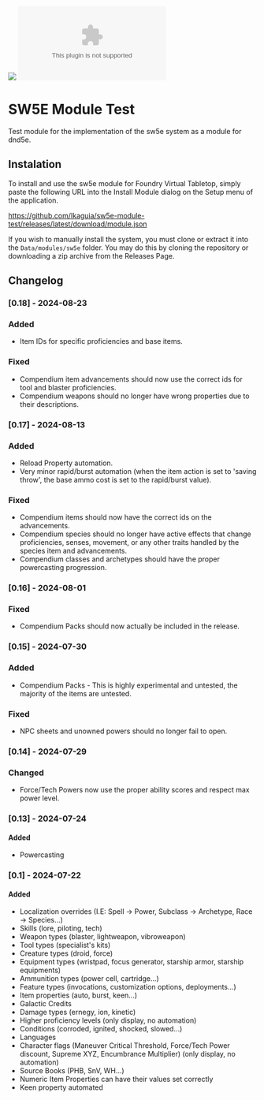 ![](https://img.shields.io/badge/Foundry-v11-informational)
![Latest Release Download Count](https://img.shields.io/github/downloads/Ikaguia/sw5e-module-test/latest/module.zip) 

# SW5E Module Test

Test module for the implementation of the sw5e system as a module for dnd5e.

## Instalation

To install and use the sw5e module for Foundry Virtual Tabletop, simply paste the following URL into the Install Module dialog on the Setup menu of the application.

https://github.com/Ikaguia/sw5e-module-test/releases/latest/download/module.json

If you wish to manually install the system, you must clone or extract it into the `Data/modules/sw5e` folder. You may do this by cloning the repository or downloading a zip archive from the Releases Page.

## Changelog

### [0.18] - 2024-08-23

### Added

- Item IDs for specific proficiencies and base items.

### Fixed

- Compendium item advancements should now use the correct ids for tool and blaster proficiencies.
- Compendium weapons should no longer have wrong properties due to their descriptions.

### [0.17] - 2024-08-13

### Added

- Reload Property automation.
- Very minor rapid/burst automation (when the item action is set to 'saving throw', the base ammo cost is set to the rapid/burst value).

### Fixed

- Compendium items should now have the correct ids on the advancements.
- Compendium species should no longer have active effects that change proficiencies, senses, movement, or any other traits handled by the species item and advancements.
- Compendium classes and archetypes should have the proper powercasting progression.

### [0.16] - 2024-08-01

### Fixed

- Compendium Packs should now actually be included in the release.

### [0.15] - 2024-07-30

### Added

- Compendium Packs - This is highly experimental and untested, the majority of the items are untested.

### Fixed

- NPC sheets and unowned powers should no longer fail to open.

### [0.14] - 2024-07-29

### Changed

- Force/Tech Powers now use the proper ability scores and respect max power level.

### [0.13] - 2024-07-24

#### Added

- Powercasting

### [0.1] - 2024-07-22

#### Added

- Localization overrides (I.E: Spell -> Power, Subclass -> Archetype, Race -> Species...)
- Skills (lore, piloting, tech)
- Weapon types (blaster, lightweapon, vibroweapon)
- Tool types (specialist's kits)
- Creature types (droid, force)
- Equipment types (wristpad, focus generator, starship armor, starship equipments)
- Ammunition types (power cell, cartridge...)
- Feature types (invocations, customization options, deployments...)
- Item properties (auto, burst, keen...)
- Galactic Credits
- Damage types (ernegy, ion, kinetic)
- Higher proficiency levels (only display, no automation)
- Conditions (corroded, ignited, shocked, slowed...)
- Languages
- Character flags (Maneuver Critical Threshold, Force/Tech Power discount, Supreme XYZ, Encumbrance Multiplier) (only display, no automation)
- Source Books (PHB, SnV, WH...)
- Numeric Item Properties can have their values set correctly
- Keen property automated
